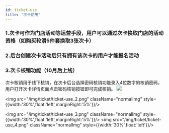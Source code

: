```yaml
---
id: ticket-use
title: "次卡使用"
---
```

### 1.次卡可作为门店活动等运营手段，用户可以通过次卡换取门店的活动资格（如购买轮滑5件套换取3张次卡）


### 2.后台创建次卡活动后只有拥有该次卡的用户才能报名活动
<!-- ### 3.次卡不仅可以 -->

### 3.次卡核销功能（10月后上线）
次卡核销用于线下核销，在次卡后台选择密码核销功能录入4位数字的核销密码，用户打开次卡详情页面点击密码核销按钮即可完成核销。
<img src="/img/ticket/ticket-use_1.png" className="normalImg" />

<img src="/img/ticket/ticket-use_2.png" className="normalImg" style={{width:'30%',float:'left',marginRight:'5%'}}/>

<img src="/img/ticket/ticket-use_3.png" className="normalImg" style={{width:'30%',float:'left',marginRight:'5%'}}/>
<img src="/img/ticket/ticket-use_4.png" className="normalImg" style={{width:'30%',float:'left'}}/>
